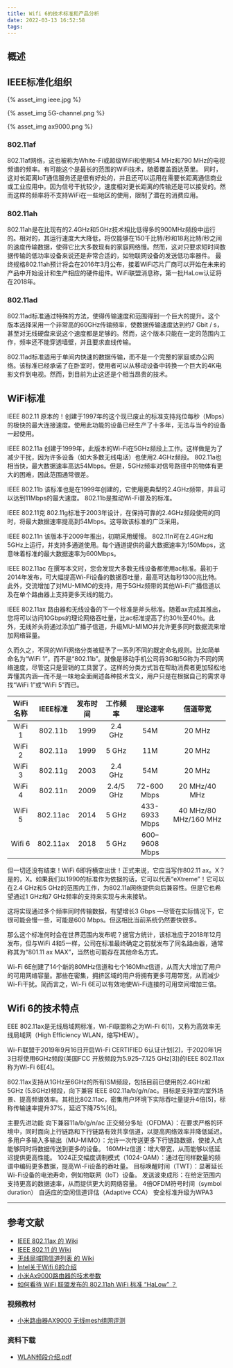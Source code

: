 ```yaml
---
title: Wifi 6的技术标准和产品分析
date: 2022-03-13 16:52:58
tags:
---
```


## 概述

## IEEE标准化组织

{% asset_img ieee.jpg %}

{% asset_img 5G-channel.png %}

{% asset_img ax9000.png %}



### 802.11af

802.11af网络，这也被称为White-Fi或超级WiFi和使用54 MHz和790 MHz的电视频谱的频率。有可能这个是最长的范围的WiFi技术，随着覆盖面达英里。
同时，这对长距离IoT通信服务还是很有好处的，并且还可以运用在需要长距离通信商业或工业应用中。因为信号干扰较少，速度相对更长距离的传输还是可以接受的。然而这样的频率将不支持WiFi在一些地区的使用，限制了潜在的消费应用。

### 802.11ah

802.11ah是在比现有的2.4GHz和5GHz技术相比低得多的900MHz频段中运行的。相对的，其运行速度大大降低，将仅能够在150千比特/秒和18兆比特/秒之间的速度传输数据，使得它比大多数现有的家庭网络慢。然而，这对只要求短时间数据传输的低功率设备来说还是非常合适的，如物联网设备的发送低功率器件。
最终规格802.11ah预计将会在2016年3月公布，接着WiFi芯片厂商可以开始在未来的产品中开始设计和生产相应的硬件组件。WiFi联盟消息称，第一批HaLow认证将在2018年。

### 802.11ad

802.11ad标准通过特殊的方法，使得传输速度和范围得到一个巨大的提升。这个版本选择采用一个非常高的60GHz传输频率，使数据传输速度达到约7 Gbit / s，甚至对无线硬盘来说这个速度都是足够的。然而，这个版本只能在一定的范围内工作，频率还不能穿透墙壁，并且要求直线传输。

802.11ad标准适用于单间内快速的数据传输，而不是一个完整的家庭或办公网络。该标准已经承诺了在卧室时，使用者可以从移动设备中转换一个巨大的4K电影文件到电视。然而，到目前为止这还是个相当昂贵的技术。

## WiFi标准

IEEE 802.11
原本的！创建于1997年的这个现已废止的标准支持兆位每秒（Mbps）的极快的最大连接速度。使用此功能的设备已经生产了十多年，无法与当今的设备一起使用。

IEEE 802.11a
创建于1999年，此版本的Wi-Fi在5GHz频段上工作。这样做是为了减少干扰，因为许多设备（如大多数无线电话）也使用2.4GHz频段。 802.11a也相当快，最大数据速率高达54Mbps。但是，5GHz频率对信号路径中的物体有更大的困难，因此范围通常很差。

IEEE 802.11b
该标准也是在1999年创建的，它使用更典型的2.4GHz频带，并且可以达到11Mbps的最大速度。 802.11b是推动Wi-Fi普及的标准。

IEEE 802.11克
802.11g标准于2003年设计，在保持可靠的2.4GHz频段使用的同时，将最大数据速率提高到54Mbps。这导致该标准的广泛采用。

IEEE 802.11n
该版本于2009年推出，初期采用缓慢。 802.11n可在2.4GHz和5GHz上运行，并支持多通道使用。每个通道提供的最大数据速率为150Mbps，这意味着标准的最大数据速率为600Mbps。

IEEE 802.11ac
在撰写本文时，您会发现大多数无线设备都使用ac标准。最初于2014年发布，可大幅提高Wi-Fi设备的数据吞吐量，最高可达每秒1300兆比特。此外，交流增加了对MU-MIMO的支持，用于5GHz频带的其他Wi-Fi广播信道以及在单个路由器上支持更多天线的能力。

IEEE 802.11ax
路由器和无线设备的下一个标准是斧头标准。随着ax完成其推出，您将可以访问10Gbps的理论网络吞吐量，比ac标准提高了约30％至40％。此外，无线斧头将通过添加广播子信道，升级MU-MIMO并允许更多同时数据流来增加网络容量。



久而久之，不同的WiFi网络分类被赋予了一系列不同的既定命名规则。比如简单命名为“WiFi 1”，而不是“802.11b”。就像是移动手机公司将3G和5G称为不同的网络速度，尽管这只是营销的工具罢了。这样的分类方式旨在帮助消费者更加轻松地弄懂其内涵—而不是一味地全面阐述各种技术含义，用户只是在根据自己的需求寻找“WiFi 1”或“WiFi 5”而已。

|WiFi名称|IEEE标准|发布时间|工作频率|理论速率|信道带宽|
|:-:|:-:|:-:|:-:|:-:|:-:|
|WiFi 1|802.11b|1999|2.4 GHz|54M|20 MHz|
|WiFi 2|802.11a|1999|5 GHz|11M|20 MHz|
|WiFi 3|802.11g|2003|2.4 GHz|54M|20 MHz|
|WiFi 4|802.11n|2009|2.4/5 GHz|72-600 Mbps|20 MHz/40 MHz|
|WiFi 5|802.11ac|2014|5 GHz|433-6933 Mbps|40 MHz/80 MHz/160 MHz|
|Wifi 6|802.11ax|2018|5 GHz|600–9608 Mbps||

但一切还没有结束！WiFi 6即将横空出世！正式来说，它应当写作802.11 ax。X？是的，X。如果我们以1990的标准作为依据的话，它可以代表“eXtreme”！它可以在2.4 GHz和5 GHz的范围内工作，为802.11a网络提供向后兼容性。但是它也希望通过1 GHz和7 GHz频率的支持来实现与未来接轨。

这将实现通过多个频率同时传输数据，有望增长3 Gbps —尽管在实际情况下，它很可能会慢一些，可能是600 Mbps。但这相比当前系统仍然要快很多。

那么这个标准何时会在世界范围内发布呢？据官方统计，该标准应于2018年12月发布，但与WiFi 4和5一样，公司在标准最终确定之前就发布了同名路由器，通常称其为“801.11 ax MAX”，当然也可能存在其他命名方式。

Wi-Fi 6E创建了14个新的80MHz信道和七个160Mhz信道，从而大大增加了用户的可用网络容量。那些在密集，拥挤区域的用户将拥有更多可用带宽，从而减少Wi-Fi干扰。简而言之，Wi-Fi 6E可以有效地使Wi-Fi连接的可用空间增加三倍。

## Wifi 6的技术特点

EEE 802.11ax是无线局域网标准，Wi-Fi联盟称之为Wi-Fi 6[1]，又称为高效率无线局域网（High Efficiency WLAN，缩写HEW）。

Wi-Fi联盟于2019年9月16日开启Wi-Fi CERTIFIED 6认证计划[2]，于2020年1月3日将使用6GHz频段(美国FCC 开放频段为5.925–7.125 GHz[3])的IEEE 802.11ax称为Wi-Fi 6E[4]。

802.11ax支持从1GHz至6GHz的所有ISM频段，包括目前已使用的2.4GHz和5GHz (5.8GHz)频段，向下兼容 IEEE 802.11a/b/g/n/ac。目标是支持室内室外场景、提高频谱效率。其相比802.11ac，密集用户环境下实际吞吐量提升4倍[5]，标称传输速率提升37%，延迟下降75%[6]。

主要先进功能
向下兼容11a/b/g/n/ac
正交频分多址（OFDMA）：在要求严格的环境中，同时面向上行链路和下行链路有效共享信道，以提高网络效率并降低延迟。
多用户多输入多输出（MU-MIMO）：允许一次传送更多下行链路数据，使接入点能够同时将数据传送到更多的设备。
160MHz信道：增大带宽，从而能够以低延迟提供更高性能。
1024正交幅度调制模式（1024-QAM）：通过在同样数量的频谱中编码更多数据，提高Wi-Fi设备的吞吐量。
目标唤醒时间（TWT）：显著延长Wi-Fi设备的电池寿命，例如物联网（IoT）设备。
发送波束成形：在给定范围内支持更高的数据速率，从而提供更大的网络容量。
4倍OFDM符号时间（symbol duration）
自适应的空闲信道评估（Adaptive CCA）
安全标准升级为WPA3

---

## 参考文献

- [IEEE 802.11ax 的 Wiki](https://zh.wikipedia.org/wiki/IEEE_802.11ax)
- [IEEE 802.11 的 Wiki](https://zh.wikipedia.org/wiki/IEEE_802.11)
- [无线局域网信道列表 的 Wiki](https://zh.wikipedia.org/wiki/%E6%97%A0%E7%BA%BF%E5%B1%80%E5%9F%9F%E7%BD%91%E4%BF%A1%E9%81%93%E5%88%97%E8%A1%A8)
- [Intel关于Wifi 6的介绍](https://www.intel.cn/content/www/cn/zh/gaming/resources/wifi-6.html)
- [小米Ax9000路由器的技术参数](https://www.mi.com/mirouter/ax9000/specs)
- [如何看待 WiFi 联盟发布的 802.11ah WiFi 标准 “HaLow” ？](https://www.zhihu.com/question/39183519/answer/1156959383)

### 视频教材

- [小米路由器AX9000 无线mesh组网评测](https://www.ixigua.com/6900819345442603524?id=6958306910969791012&logTag=0781892ee341492262db)

### 资料下载

- [WLAN频段介绍.pdf](WLAN频段介绍.pdf)
